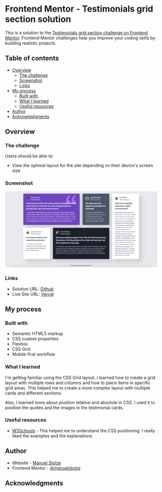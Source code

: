 # Frontend Mentor - Testimonials grid section solution

This is a solution to the [Testimonials grid section challenge on Frontend Mentor](https://www.frontendmentor.io/challenges/testimonials-grid-section-Nnw6J7Un7). Frontend Mentor challenges help you improve your coding skills by building realistic projects. 

## Table of contents

- [Overview](#overview)
  - [The challenge](#the-challenge)
  - [Screenshot](#screenshot)
  - [Links](#links)
- [My process](#my-process)
  - [Built with](#built-with)
  - [What I learned](#what-i-learned)
  - [Useful resources](#useful-resources)
- [Author](#author)
- [Acknowledgments](#acknowledgments)

## Overview

### The challenge

Users should be able to:

- View the optimal layout for the site depending on their device's screen size

### Screenshot

![](./docs/img/screenshot.png)

### Links

- Solution URL: [Github](https://github.com/manuelstolze/testimonials-grid-section)
- Live Site URL: [Vercel](https://testimonials-grid-section-ten-beta.vercel.app/)

## My process

### Built with

- Semantic HTML5 markup
- CSS custom properties
- Flexbox
- CSS Grid
- Mobile-first workflow

### What I learned

I'm getting familiar using the CSS Grid layout. I learned how to create a grid layout with multiple rows and columns and how to place items in specific grid areas. This helped me to create a more complex layout with multiple cards and different sections.

Also, I learned more about position relative and absolute in CSS. I used it to position the quotes and the images in the testimonial cards.

### Useful resources

- [W3Schools](https://www.w3schools.com/css/css_positioning.asp) - This helped me to understand the CSS positioning. I really liked the examples and the explanations.

## Author

- Website - [Manuel Stolze](https://github.com/manuelstolze)
- Frontend Mentor - [@manuelstolze](https://www.frontendmentor.io/profile/manuelstolze)

## Acknowledgments
